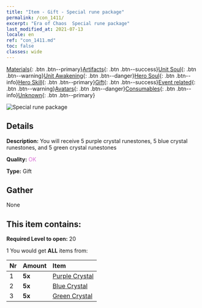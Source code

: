 ```yaml
---
title: "Item - Gift - Special rune package"
permalink: /con_1411/
excerpt: "Era of Chaos  Special rune package"
last_modified_at: 2021-07-13
locale: en
ref: "con_1411.md"
toc: false
classes: wide
---
```

 [Materials](/Items/){: .btn .btn--primary}[Artifacts](/Items/Artifacts/){: .btn .btn--success}[Unit Soul](/Items/UnitSoul/){: .btn .btn--warning}[Unit Awakening](/Items/UnitAwakening/){: .btn .btn--danger}[Hero Soul](/Items/HeroSoul/){: .btn .btn--info}[Hero Skill](/Items/HeroSkill/){: .btn .btn--primary}[Gift](/Items/Gift/){: .btn .btn--success}[Event related](/Items/Events/){: .btn .btn--warning}[Avatars](/Items/Avatars/){: .btn .btn--danger}[Consumables](/Items/Consumables/){: .btn .btn--info}[Unknown](/Items/Unknown/){: .btn .btn--primary}

 ![Special rune package](/images/t/i_907025.png)

## Details
 **Description:** You will receive 5 purple crystal runestones, 5 blue crystal runestones, and 5 green crystal runestones

 **Quality:** <span style="color: #DA70D6">OK</span>

 **Type:** Gift

## Gather

  None

## This item contains:

 **Required Level to open:** 20

 1 You would get **ALL** items  from:

  | Nr | Amount |     Item    |
  |:---|:-------|:------------|
  | 1 |  **5x** | [Purple Crystal](/Items/con_720/) |  | 
  | 2 |  **5x** | [Blue Crystal](/Items/con_716/) |  | 
  | 3 |  **5x** | [Green Crystal](/Items/con_711/) |  | 
